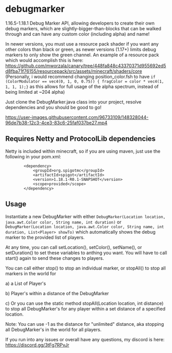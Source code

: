 # debugmarker
1.16.5-1.18.1 Debug Marker API, allowing developers to create their own debug markers, which are slightly-bigger-than-blocks that can be walked through and can have any custom color (including alpha) and name!

In newer versions, you must use a resource pack shader if you want any other colors than black or green, as newer versions (1.17+) limits debug markers to only show the green channel. An example of a resource pack which would accomplish this is here: https://github.com/mworzala/canary/tree/448fa848c43370371d955692ed5d8fba71f76155/resourcepack/src/assets/minecraft/shaders/core
(Personally, i would recommend changing position_color.fsh to have `if (ColorModulator == vec4(0, 1, 0, 0.75)) { fragColor = color * vec4(1, 1, 1, 1);}` as this allows for full usage of the alpha spectrum, instead of being limited at ~204 alpha)

Just clone the DebugMarker.java class into your project, resolve dependencies and you should be good to go!

https://user-images.githubusercontent.com/96733109/148328044-96de7b38-12c3-4ce3-83c6-25faf037be27.mp4

## Requires Netty and ProtocolLib dependencies
Netty is included within minecraft, so if you are using maven, just use the following in your pom.xml:
```
        <dependency>
            <groupId>org.spigotmc</groupId>
            <artifactId>spigot</artifactId>
            <version>1.18.1-R0.1-SNAPSHOT</version>
            <scope>provided</scope>
        </dependency>
```

## Usage
Instantiate a new DebugMarker with either `DebugMarker(Location location, java.awt.Color color, String name, int duration)` or `DebugMarker(Location location, java.awt.Color color, String name, int duration, List<Player> showTo)` which automatically shows the debug marker to the provided list of players.

At any time, you can call setLocation(), setColor(), setName(), or setDuration() to set these variables to anthing you want. You will have to call start() again to send these changes to players.

You can call either stop() to stop an individual marker, or stopAll() to stop all markers in the world for

a) a List of Player's 

b) Player's within a distance of the DebugMarker

c) Or you can use the static method stopAll(Location location, int distance) to stop all DebugMarker's for any player within a set distance of a specified location.

Note: You can use -1 as the distance for "unlimited" distance, aka stopping all DebugMarker's in the world for all players.

If you run into any issues or overall have any questions, my discord is here: https://discord.gg/3tFg7RPvJr
